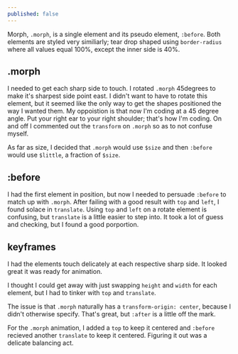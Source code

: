 ```yaml
---
published: false
---
```


Morph, `.morph`, is a single element and its pseudo element, `:before`. Both elements are styled very similiarly; tear drop shaped using `border-radius` where all values equal 100%, except the inner side is 40%.

## .morph
I needed to get each sharp side to touch. I rotated `.morph` 45degrees to make it's sharpest side point east. I didn't want to have to rotate this element, but it seemed like the only way to get the shapes positioned the way I wanted them. My oppoistion is that now I'm coding at a 45 degree angle. Put your right ear to your right shoulder; that's how I'm coding. On and off I commented out the `transform` on `.morph` so as to not confuse myself.

As far as size, I decided that `.morph` would use `$size` and then `:before` would use `$little`, a fraction of `$size`.

## :before
I had the first element in position, but now I needed to persuade `:before` to match up with `.morph`. After failing with a good result with `top` and `left`, I found solace in `translate`. Using `top` and `left` on a rotate element is confusing, but `translate` is a little easier to step into. It took a lot of guess and checking, but I found a good porportion.

## keyframes
I had the elements touch delicately at each respective sharp side. It looked great it was ready for animation.

I thought I could get away with just swapping `height` and `width` for each element, but I had to tinker with `top` and `translate`.

The issue is that `.morph` naturally has a `transform-origin: center`, because I didn't otherwise specify. That's great, but `:after` is a little off the mark.

For the `.morph` animation, I added a `top` to keep it centered and `:before` recieved another `translate` to keep it centered. Figuring it out was a delicate balancing act.